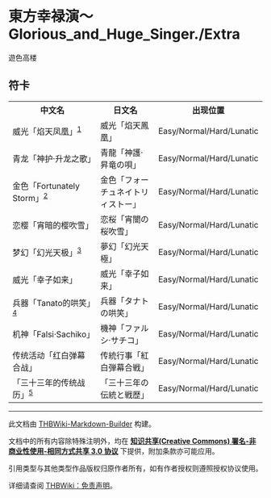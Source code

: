 # 東方幸禄演～Glorious_and_Huge_Singer./Extra

<!-- source html: G:\repos\THBWiki-Markdown-Builder\THBWikiMarkdown\Temp\main\7\74\ns0%3A%E6%9D%B1%E6%96%B9%E5%B9%B8%E7%A6%84%E6%BC%94%EF%BD%9EGlorious_and_Huge_Singer%2E%2FExtra.html -->

遊色高楼


## 符卡

<table><tbody><tr><th><b>中文名</b></th><th><b>日文名</b></th><th><b>出现位置</b></th></tr><tr><td style="width:200px">威光「焰天凤凰」<sup id="cite_ref-1" class="reference"><a href="#cite_note-1">1</a></sup></td><td style="width:200px">威光「焰天鳳凰」</td><td style="width:180px">Easy/Normal/Hard/Lunatic</td></tr>
<tr><td style="width:200px">青龙「神护·升龙之歌」</td><td style="width:200px">青龍「神護·昇竜の唄」</td><td style="width:180px">Easy/Normal/Hard/Lunatic</td></tr>
<tr><td style="width:200px">金色「Fortunately Storm」<sup id="cite_ref-2" class="reference"><a href="#cite_note-2">2</a></sup></td><td style="width:200px">金色「フォーチュネイトリィストー」</td><td style="width:180px">Easy/Normal/Hard/Lunatic</td></tr>
<tr><td style="width:200px">恋樱「宵暗的樱吹雪」</td><td style="width:200px">恋桜「宵闇の桜吹雪」</td><td style="width:180px">Easy/Normal/Hard/Lunatic</td></tr>
<tr><td style="width:200px">梦幻「幻光天极」<sup id="cite_ref-3" class="reference"><a href="#cite_note-3">3</a></sup></td><td style="width:200px">夢幻「幻光天極」</td><td style="width:180px">Easy/Normal/Hard/Lunatic</td></tr>
<tr><td style="width:200px">威光「幸子如来」</td><td style="width:200px">威光「幸子如来」</td><td style="width:180px">Easy/Normal/Hard/Lunatic</td></tr>
<tr><td style="width:200px">兵器「Tanato的哄笑」<sup id="cite_ref-4" class="reference"><a href="#cite_note-4">4</a></sup></td><td style="width:200px">兵器「タナトの哄笑」</td><td style="width:180px">Easy/Normal/Hard/Lunatic</td></tr>
<tr><td style="width:200px">机神「Falsi·Sachiko」</td><td style="width:200px">機神「ファルシ·サチコ」</td><td style="width:180px">Easy/Normal/Hard/Lunatic</td></tr>
<tr><td style="width:200px">传统活动「红白弹幕合战」</td><td style="width:200px">传統行事「紅白弾幕合戦」</td><td style="width:180px">Easy/Normal/Hard/Lunatic</td></tr>
<tr><td style="width:200px">「三十三年的传统战历」<sup id="cite_ref-5" class="reference"><a href="#cite_note-5">5</a></sup></td><td style="width:200px">「三十三年の伝統と戦歴」</td><td style="width:180px">Easy/Normal/Hard/Lunatic</td></tr></tbody></table>



[^cite_note-1]: 小林幸子第五十七回红白歌合战的服装（火鸟）。





---

此文档由 [THBWiki-Markdown-Builder](https://github.com/Delsin-Yu/THBWiki-Markdown-Builder) 构建。

文档中的所有内容除特殊注明外，均在 [**知识共享(Creative Commons) 署名-非商业性使用-相同方式共享 3.0 协议**](https://creativecommons.org/licenses/by-sa/3.0/deed.zh-hans) 下提供，附加条款亦可能应用。

引用类型与其他类型作品版权归原作者所有，如有作者授权则遵照授权协议使用。

详细请查阅 [THBWiki：免责声明](https://thbwiki.cc/THBWiki:%E5%85%8D%E8%B4%A3%E5%A3%B0%E6%98%8E)。

